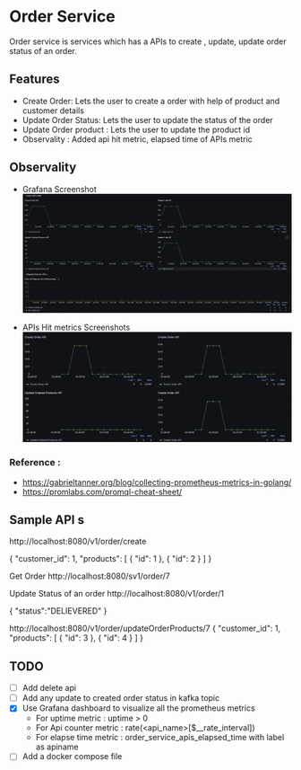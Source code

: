 # Order Service

Order service is services which has a APIs to create , update, update order status of an order. 

## Features 
- Create Order: Lets the user to create a order with help of product and customer details 
- Update Order Status: Lets the user to update the status of the order 
- Update Order product : Lets the user to update the product id 
- Observality : Added api hit metric, elapsed time of APIs metric 

## Observality 
- Grafana Screenshot
![Grafana Screen shot ](screenshots/grafana_screenshot.png)

- APIs Hit metrics Screenshots
![APIs Hit metrics](screenshots/Apis_hit_metrics.png)


### Reference : 
- https://gabrieltanner.org/blog/collecting-prometheus-metrics-in-golang/
- https://promlabs.com/promql-cheat-sheet/

## Sample API s 
http://localhost:8080/v1/order/create

{
    "customer_id": 1,
    "products": [
        {
            "id": 1
        },
        {
            "id": 2
        }
    ]
}



Get Order 
http://localhost:8080/sv1/order/7



Update Status of an order
http://localhost:8080/v1/order/1

{
    "status":"DELIEVERED"
}


http://localhost:8080/v1/order/updateOrderProducts/7
{
    "customer_id": 1,
    "products": [
        {
            "id": 3
        },
        {
            "id": 4
        }
    ]
}




## TODO 
- [ ] Add delete api 
- [ ] Add any update to created order status in kafka topic 
- [x] Use Grafana dashboard to visualize all the prometheus metrics 
    - For uptime metric : uptime > 0
    - For Api counter metric : rate(<api_name>[$__rate_interval])
    - For elapse time metric : order_service_apis_elapsed_time with label as apiname 
- [ ] Add a docker compose file 